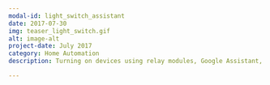 ```yaml
---
modal-id: light_switch_assistant
date: 2017-07-30
img: teaser_light_switch.gif
alt: image-alt
project-date: July 2017
category: Home Automation
description: Turning on devices using relay modules, Google Assistant, IFTTT and Home Assistant

---
```

